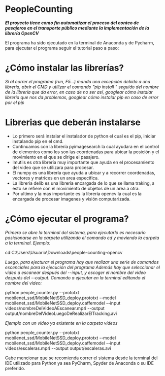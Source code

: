 ﻿# PeopleCounting
***El proyecto tiene como fin automatizar el proceso del conteo de pasajeros en el transporte público mediante la implementación de la librería OpenCV***

El programa ha sido ejecutado en la terminal de Anaconda y de Pycharm, para ejecutar el programa seguir el tutorial paso a paso:

# ¿Cómo instalar las librerías?
*Si al correr el programa (run, F5...) manda una excepción debido a una librería, abrir el CMD y utilizar el comando "pip install " seguido del nombre de la librería que da error, en caso de no ser así, googlear cómo instalar librería que nos da problemas, googlear cómo instalar pip en caso de error por el pip*
# Librerias que deberán instalarse

* Lo primero será instalar el instalador de python el cual es el pip, iniciar instalando pip en el cmd.
* Continuamos con la librería pyimagesearch la cual ayudara en el control de elementos como los son las coordenadas para ubicar la posición y el movimiento en el que se dirige el pasajero.
* Imutils es otra librería muy importante que ayuda en el procesamiento del video que se utilizara para procesar.
* El numpy es una librería que ayuda a ubicar y a recorrer coordenadas, vectores y matrices en un area especifica.
* La libreria delib es una librería encargada de lo que se llama traking, a esto se refiere con el movimiento de objetos de un area a otra.
* Por ultimo y la mas importante es la librería opencv la cual es la encargada de procesar imagenes y visión computarizada.

# ¿Cómo ejecutar el programa?

*Primero se abre la terminal del sistema, para ejecutarlo es necesario posicionarse en la carpeta utilizando el comando cd y moviendo la carpeta a la terminal. Ejemplo:*

cd C:\Users\Usuario\Downloads\people-counting-opencv

*Luego, para ejecturar el programa hay que realizar una serie de comandos escenciales para la ejecución del programa 
Además hay que seleccionar el video a escanear después del --input, y escoger el nombre del video después del --output. Comando a ejecutar en la terminal editando el nombre del video:*

python people_counter.py --prototxt mobilenet_ssd/MobileNetSSD_deploy.prototxt --model mobilenet_ssd/MobileNetSSD_deploy.caffemodel --input videos/nombreDelVideoAEscanear.mp4 --output output/nombreDelVideoLuegoDeRealizarElTracking.avi

*Ejemplo con un video ya existente en la carpeta videos*

python people_counter.py --prototxt mobilenet_ssd/MobileNetSSD_deploy.prototxt --model mobilenet_ssd/MobileNetSSD_deploy.caffemodel --input videos/escaleras.mp4 --output output/escaleras.avi

Cabe mencionar que se recomienda correr el sistema desde la terminal del IDE utilizado para Python ya sea PyCharm, Spyder de Anaconda o su IDE preferido.

